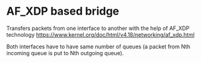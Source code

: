 AF_XDP based bridge
===================

Transfers packets from one interface to another with the help of
AF_XDP technology https://www.kernel.org/doc/html/v4.18/networking/af_xdp.html

Both interfaces have to have same number of queues (a packet from Nth incoming queue
is put to Nth outgoing queue).
